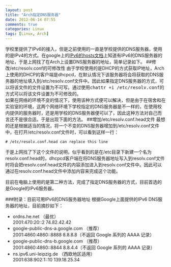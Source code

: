 ```yaml
---
layout: post
title: "Arch指定DNS服务器"
date: 2012-06-14 07:55
comments: true
categories: Linux
tags: [Linux, Arch]
---
```

学校里提供了IPv6的接入，但是之前使用的一直是学校提供的DNS服务器，使用的是IPv4的方式。在google上的[IPv6的hosts文档][la1]上知道有IPv6的DNS服务器的地址，于是上网找了在Arch上设置DNS服务器的地址，简单记录如下。
##修改/etc/resolv.conf的可修改性
由于学校使用的是DHCP的方式获取IP地址，Arch上使用的DHCP的客户端是dhcpcd，在默认情况下该服务器将会将获取的DNS服务器的地址填入到/etc/resolv.conf文件中。因此如果指定DNS服务器的方式，可以将该文件的文件设置为不可写。通过使用<kbd>chattr +i /etc/resolv.conf</kbd>的方式可以将该文件设置为不可修改的。  
如果在网络的环境不变的情况下，使用该种方式便可以解决，但是由于在宿舍和在实验室的环境，这两个网络环境下学校指定的DNS服务器是不一样的，在使用校内提供的服务器时，还是用学校的DNS服务器便可以了，因此这种方法对自己而言还不是很合适。于是出现下面的方法。
##增加/etc/resolv.conf.head文件
最想的还是根据适当的情况，将一个不变的DNS服务器增加到/etc/resolv.conf文件中，在打开/etc/resolv.conf文件时，可以看到这样一行：

```
# /etc/resolv.conf.head can replace this line
```
于是上网找了下这个文件的说明，似乎看到的是在/etc目录下新建一个名为resolv.conf.head的，dhcpcd客户端在将DNS服务器地址写入到resolv.conf文件时将会把resolv.conf.head文件的内容添加进入到resolv.conf文件中。因此可以通过在resolv.conf.head文件中添加内容来完成这个功能。  

目前在电脑上使用的是第二种方法，完成了指定DNS服务器的方式，目前首选的是Google的IPv6服务器。

###附录：目前可用IPv6的DNS服务器地址
根据Google上面提供的IPv6 DNS服务器的地址，目前摘抄如下： 	
* ordns.he.net （最优）  
        2001:470:20::2
        74.82.42.42 
* google-public-dns-a.google.com （推荐）   
        2001:4860:4860::8888
        8.8.8.8（不返回 Google 系列的 AAAA 记录）    
* google-public-dns-b.google.com （推荐）    
        2001:4860:4860::8844
        8.8.4.4（不返回 Google 系列的 AAAA 记录） 
* ns.ipv6.uni-leipzig.de （西欧地区适用）    	 
        2001:638:902:1::10
        139.18.25.34 

[la1]:https://code.google.com/p/ipv6-hosts/ "IPv6 Hosts"
